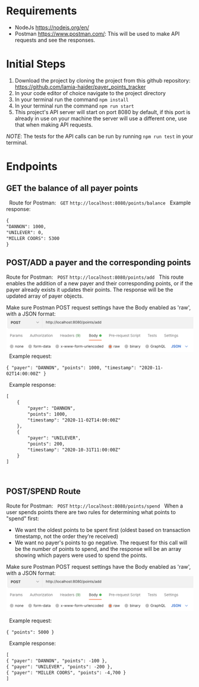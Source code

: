 # Requirements

- NodeJs https://nodejs.org/en/
- Postman https://www.postman.com/: This will be used to make API requests and see the responses.

# Initial Steps

1. Download the project by cloning the project from this github repository: https://github.com/lamia-haider/payer_points_tracker
2. In your code editor of choice navigate to the project directory
3. In your terminal run the command `npm install`
4. In your terminal run the command `npm run start`
5. This project's API server will start on port 8080 by default, if this port is already in use on your machine the server will use a different one, use that when making API requests.

_NOTE_: The tests for the API calls can be run by running `npm run test` in your terminal.

# Endpoints

## GET the balance of all payer points
&nbsp;
Route for Postman:
&nbsp;
`GET` `http://localhost:8080/points/balance`
&nbsp;
Example response:

```
{
"DANNON": 1000,
"UNILEVER": 0,
"MILLER COORS": 5300
}
```

## POST/ADD a payer and the corresponding points

Route for Postman:
&nbsp;
`POST` `http://localhost:8080/points/add`
&nbsp;
This route enables the addition of a new payer and their corresponding points, or if the payer already exists it updates their points. The response will be the updated array of payer objects.

Make sure Postman POST request settings have the Body enabled as 'raw', with a JSON format:
&nbsp;
![alt text](https://github.com/lamia-haider/payer_points_tracker/blob/main/readmeimg.png?raw=true)
&nbsp;
Example request:

```
{ "payer": "DANNON", "points": 1000, "timestamp": "2020-11-02T14:00:00Z" }

```
&nbsp;
Example response:

```
[
    {
        "payer": "DANNON",
        "points": 1000,
        "timestamp": "2020-11-02T14:00:00Z"
    },
    {
        "payer": "UNILEVER",
        "points": 200,
        "timestamp": "2020-10-31T11:00:00Z"
    }
]
```
&nbsp;
## POST/SPEND Route

Route for Postman:
&nbsp;
`POST` `http://localhost:8080/points/spend`
&nbsp;
When a user spends points there are two rules for determining what points to "spend" first:

- We want the oldest points to be spent first (oldest based on transaction timestamp, not the order they’re received)
- We want no payer's points to go negative.
  The request for this call will be the number of points to spend, and the response will be an array showing which payers were used to spend the points.

Make sure Postman POST request settings have the Body enabled as 'raw', with a JSON format:
![alt text](https://github.com/lamia-haider/payer_points_tracker/blob/main/readmeimg.png?raw=true)

&nbsp;
Example request:

```
{ "points": 5000 }

```
&nbsp;
Example response:

```
[
{ "payer": "DANNON", "points": -100 },
{ "payer": "UNILEVER", "points": -200 },
{ "payer": "MILLER COORS", "points": -4,700 }
]
```
